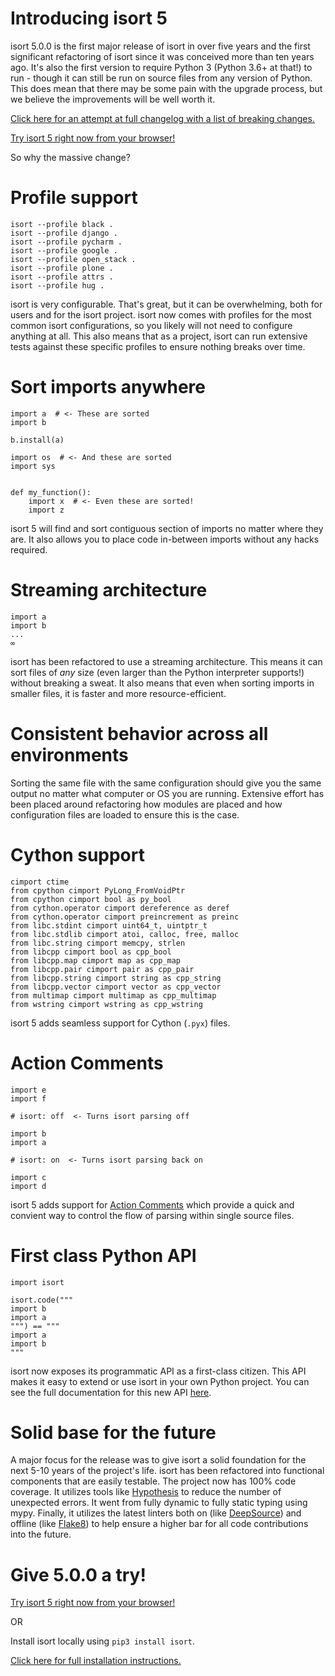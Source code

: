 # Introducing isort 5

isort 5.0.0 is the first major release of isort in over five years and the first significant refactoring of isort since it was conceived more than ten years ago.
It's also the first version to require Python 3 (Python 3.6+ at that!) to run - though it can still be run on source files from any version of Python.
This does mean that there may be some pain with the upgrade process, but we believe the improvements will be well worth it.

[Click here for an attempt at full changelog with a list of breaking changes.](https://timothycrosley.github.io/isort/CHANGELOG/)

[Try isort 5 right now from your browser!](https://timothycrosley.github.io/isort/docs/quick_start/0.-try/)

So why the massive change?

# Profile support
```
isort --profile black .
isort --profile django .
isort --profile pycharm .
isort --profile google .
isort --profile open_stack .
isort --profile plone .
isort --profile attrs .
isort --profile hug .
```

isort is very configurable. That's great, but it can be overwhelming, both for users and for the isort project. isort now comes with profiles for the most common isort configurations,
so you likely will not need to configure anything at all. This also means that as a project, isort can run extensive tests against these specific profiles to ensure nothing breaks over time.

# Sort imports **anywhere**

```python3
import a  # <- These are sorted
import b

b.install(a)

import os  # <- And these are sorted
import sys


def my_function():
    import x  # <- Even these are sorted!
    import z
```

isort 5 will find and sort contiguous section of imports no matter where they are.
It also allows you to place code in-between imports without any hacks required.

# Streaming architecture

```python3
import a
import b
...
∞
```
isort has been refactored to use a streaming architecture. This means it can sort files of *any* size (even larger than the Python interpreter supports!) without breaking a sweat.
It also means that even when sorting imports in smaller files, it is faster and more resource-efficient.

# Consistent behavior across **all** environments

Sorting the same file with the same configuration should give you the same output no matter what computer or OS you are running. Extensive effort has been placed around refactoring
how modules are placed and how configuration files are loaded to ensure this is the case.


# Cython support

```python3
cimport ctime
from cpython cimport PyLong_FromVoidPtr
from cpython cimport bool as py_bool
from cython.operator cimport dereference as deref
from cython.operator cimport preincrement as preinc
from libc.stdint cimport uint64_t, uintptr_t
from libc.stdlib cimport atoi, calloc, free, malloc
from libc.string cimport memcpy, strlen
from libcpp cimport bool as cpp_bool
from libcpp.map cimport map as cpp_map
from libcpp.pair cimport pair as cpp_pair
from libcpp.string cimport string as cpp_string
from libcpp.vector cimport vector as cpp_vector
from multimap cimport multimap as cpp_multimap
from wstring cimport wstring as cpp_wstring
```

isort 5 adds seamless support for Cython (`.pyx`) files.

# Action Comments

```python3
import e
import f

# isort: off  <- Turns isort parsing off

import b
import a

# isort: on  <- Turns isort parsing back on

import c
import d
```

isort 5 adds support for [Action Comments](https://timothycrosley.github.io/isort/docs/configuration/action_comments/) which provide a quick and convient way to control the flow of parsing within single source files.


# First class Python API

```python3
import isort

isort.code("""
import b
import a
""") == """
import a
import b
"""
```

isort now exposes its programmatic API as a first-class citizen. This API makes it easy to extend or use isort in your own Python project. You can see the full documentation for this new API [here](https://timothycrosley.github.io/isort/reference/isort/api/).

# Solid base for the future

A major focus for the release was to give isort a solid foundation for the next 5-10 years of the project's life.
isort has been refactored into functional components that are easily testable. The project now has 100% code coverage.
It utilizes tools like [Hypothesis](https://hypothesis.readthedocs.io/en/latest/) to reduce the number of unexpected errors.
It went from fully dynamic to fully static typing using mypy. Finally, it utilizes the latest linters both on (like [DeepSource](https://deepsource.io/gh/timothycrosley/isort/)) and offline (like [Flake8](https://flake8.pycqa.org/en/latest/)) to help ensure a higher bar for all code contributions into the future.

# Give 5.0.0 a try!

[Try isort 5 right now from your browser!](https://timothycrosley.github.io/isort/docs/quick_start/0.-try/)

OR

Install isort locally using `pip3 install isort`.

[Click here for full installation instructions.](https://timothycrosley.github.io/isort/docs/quick_start/1.-install/)
